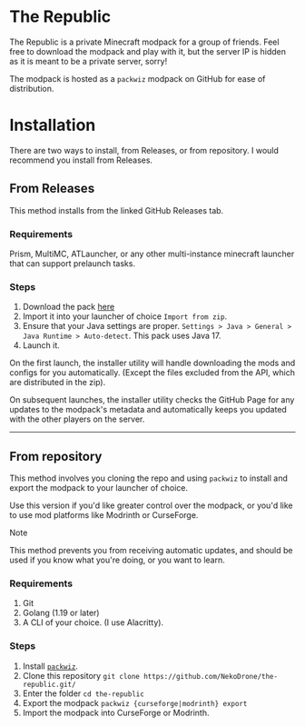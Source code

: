 # The Republic

The Republic is a private Minecraft modpack for a group of friends. Feel free to download the modpack and play with it, but the server IP is hidden as it is meant to be a private server, sorry!

The modpack is hosted as a `packwiz` modpack on GitHub for ease of distribution.

# Installation

There are two ways to install, from Releases, or from repository. I would recommend you install from Releases.

## From Releases

This method installs from the linked GitHub Releases tab.

### Requirements

Prism, MultiMC, ATLauncher, or any other multi-instance minecraft launcher that can support prelaunch tasks.

### Steps

1. Download the pack [here](https://github.com/NekoDrone/the-republic/releases/latest/download/The_Republic.zip)
2. Import it into your launcher of choice `Import from zip`.
3. Ensure that your Java settings are proper. `Settings > Java > General > Java Runtime > Auto-detect`. This pack uses Java 17.
3. Launch it.

On the first launch, the installer utility will handle downloading the mods and configs for you automatically. (Except the files excluded from the API, which are distributed in the zip).

On subsequent launches, the installer utility checks the GitHub Page for any updates to the modpack's metadata and automatically keeps you updated with the other players on the server.

---

## From repository

This method involves you cloning the repo and using `packwiz` to install and export the modpack to your launcher of choice.

Use this version if you'd like greater control over the modpack, or you'd like to use mod platforms like Modrinth or CurseForge.

> [!NOTE]
> This method prevents you from receiving automatic updates, and should be used if you know what you're doing, or you want to learn.

### Requirements

1. Git
2. Golang (1.19 or later)
3. A CLI of your choice. (I use Alacritty).

### Steps

1. Install [`packwiz`](https://github.com/packwiz/packwiz).
2. Clone this repository `git clone https://github.com/NekoDrone/the-republic.git/`
3. Enter the folder `cd the-republic`
4. Export the modpack `packwiz {curseforge|modrinth} export`
5. Import the modpack into CurseForge or Modrinth.
